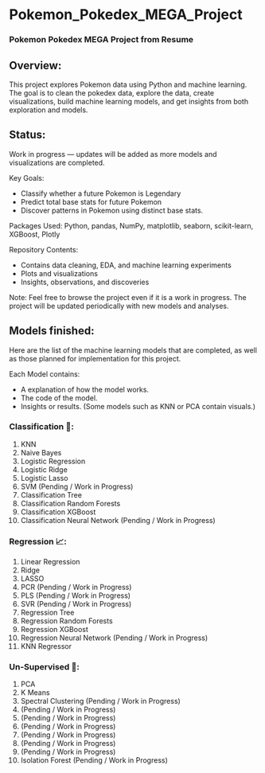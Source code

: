 # Pokemon_Pokedex_MEGA_Project


### Pokemon Pokedex MEGA Project from Resume

## Overview:
This project explores Pokemon data using Python and machine learning. The goal is to clean the pokedex data, explore the data, create visualizations, build machine learning models, and get insights from both exploration and models.

## Status:
Work in progress — updates will be added as more models and visualizations are completed.

Key Goals:

* Classify whether a future Pokemon is Legendary
* Predict total base stats for future Pokemon
* Discover patterns in Pokemon using distinct base stats.

Packages Used:
Python, pandas, NumPy, matplotlib, seaborn, scikit-learn, XGBoost, Plotly

Repository Contents:

* Contains data cleaning, EDA, and machine learning experiments
* Plots and visualizations
* Insights, observations, and discoveries

Note:
Feel free to browse  the project even if it is a work in progress. The project will be updated periodically with new models and analyses.

## Models finished:

Here are the list of the machine learning models that are completed, as well as those planned for implementation for this project.

Each Model contains:
- A explanation of how the model works.
- The code of the model.
- Insights or results. (Some models such as KNN or PCA contain visuals.)

### Classification 📂:
1. KNN
2. Naive Bayes
3. Logistic Regression
4. Logistic Ridge
5. Logistic Lasso
6. SVM (Pending / Work in Progress)
7. Classification Tree
8. Classification Random Forests
9. Classification XGBoost
10. Classification Neural Network (Pending / Work in Progress)



### Regression 📈:
1. Linear Regression
2. Ridge
3. LASSO
4. PCR (Pending / Work in Progress)
5. PLS (Pending / Work in Progress)
6. SVR (Pending / Work in Progress)
7. Regression Tree
8. Regression Random Forests
9. Regression XGBoost
10. Regression Neural Network (Pending / Work in Progress)
11. KNN Regressor

### Un-Supervised 🧩:

1. PCA
2. K Means
3. Spectral Clustering (Pending / Work in Progress)
4. (Pending / Work in Progress)
5. (Pending / Work in Progress)
6. (Pending / Work in Progress)
7. (Pending / Work in Progress)
8. (Pending / Work in Progress)
9. (Pending / Work in Progress)
10. Isolation Forest (Pending / Work in Progress)



